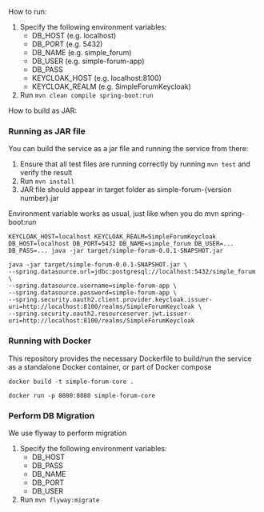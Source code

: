 How to run:

1. Specify the following environment variables:
   - DB_HOST (e.g. localhost)
   - DB_PORT (e.g. 5432)
   - DB_NAME (e.g. simple_forum)
   - DB_USER (e.g. simple-forum-app)
   - DB_PASS
   - KEYCLOAK_HOST (e.g. localhost:8100)
   - KEYCLOAK_REALM (e.g. SimpleForumKeycloak)
2. Run `mvn clean compile spring-boot:run`

How to build as JAR:

### Running as JAR file

You can build the service as a jar file and running the service from there:

1. Ensure that all test files are running correctly by running `mvn test` and verify the result
2. Run `mvn install`
3. JAR file should appear in target folder as simple-forum-{version number}.jar

Environment variable works as usual, just like when you do mvn spring-boot:run
```commandline
KEYCLOAK_HOST=localhost KEYCLOAK_REALM=SimpleForumKeycloak DB_HOST=localhost DB_PORT=5432 DB_NAME=simple_forum DB_USER=... DB_PASS=... java -jar target/simple-forum-0.0.1-SNAPSHOT.jar 
```

```commandline
java -jar target/simple-forum-0.0.1-SNAPSHOT.jar \
--spring.datasource.url=jdbc:postgresql://localhost:5432/simple_forum \
--spring.datasource.username=simple-forum-app \
--spring.datasource.password=simple-forum-app \
--spring.security.oauth2.client.provider.keycloak.issuer-uri=http://localhost:8100/realms/SimpleForumKeycloak \
--spring.security.oauth2.resourceserver.jwt.issuer-uri=http://localhost:8100/realms/SimpleForumKeycloak
```

### Running with Docker

This repository provides the necessary Dockerfile to build/run the service as a standalone Docker container, or part of Docker compose

```commandline
docker build -t simple-forum-core .

docker run -p 8080:8080 simple-forum-core 
```

### Perform DB Migration
We use flyway to perform migration

1. Specify the following environment variables:
   - DB_HOST
   - DB_PASS
   - DB_NAME
   - DB_PORT
   - DB_USER
2. Run `mvn flyway:migrate`